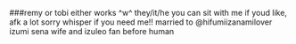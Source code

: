 ###remy or tobi either works ^w^ they/it/he 
you can sit with me if youd like, afk a lot sorry whisper if you need me!!
married to @hifumiizanamilover
izumi sena wife and izuleo fan before human
